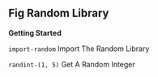 ## Fig Random Library ##

**Getting Started**

`import-random` Import The Random Library

`randint-(1, 5)` Get A Random Integer
